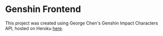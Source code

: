 # Genshin Frontend

This project was created using George Chen's Genshin Impact Characters API, hosted on Heroku [here](https://powerful-stream-58542.herokuapp.com/).
